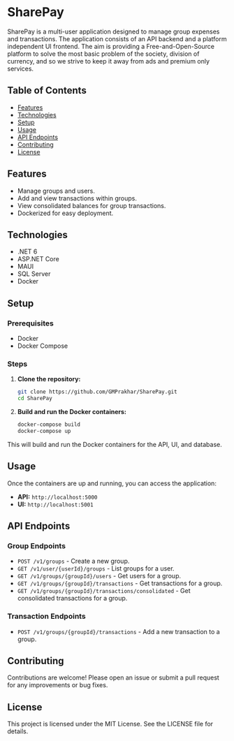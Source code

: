 # SharePay

SharePay is a multi-user application designed to manage group expenses and transactions. The application consists of an API backend and a platform independent UI frontend. 
The aim is providing a Free-and-Open-Source platform to solve the most basic problem of the society, division of currency, and so we strive to keep it away from ads and premium only services.

## Table of Contents

- [Features](#features)
- [Technologies](#technologies)
- [Setup](#setup)
- [Usage](#usage)
- [API Endpoints](#api-endpoints)
- [Contributing](#contributing)
- [License](#license)

## Features

- Manage groups and users.
- Add and view transactions within groups.
- View consolidated balances for group transactions.
- Dockerized for easy deployment.

## Technologies

- .NET 6
- ASP.NET Core
- MAUI
- SQL Server
- Docker

## Setup

### Prerequisites

- Docker
- Docker Compose

### Steps

1. **Clone the repository:**

    ```sh
    git clone https://github.com/GMPrakhar/SharePay.git
    cd SharePay
    ```

2. **Build and run the Docker containers:**

    ```sh
    docker-compose build
    docker-compose up
    ```

This will build and run the Docker containers for the API, UI, and database.

## Usage

Once the containers are up and running, you can access the application:

- **API:** `http://localhost:5000`
- **UI:** `http://localhost:5001`

## API Endpoints

### Group Endpoints

- `POST /v1/groups` - Create a new group.
- `GET /v1/user/{userId}/groups` - List groups for a user.
- `GET /v1/groups/{groupId}/users` - Get users for a group.
- `GET /v1/groups/{groupId}/transactions` - Get transactions for a group.
- `GET /v1/groups/{groupId}/transactions/consolidated` - Get consolidated transactions for a group.

### Transaction Endpoints

- `POST /v1/groups/{groupId}/transactions` - Add a new transaction to a group.

## Contributing

Contributions are welcome! Please open an issue or submit a pull request for any improvements or bug fixes.

## License

This project is licensed under the MIT License. See the LICENSE file for details.